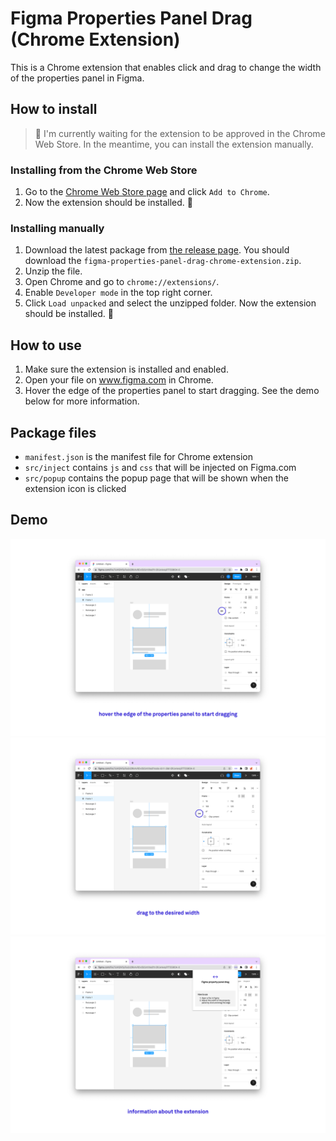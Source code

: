 # Figma Properties Panel Drag (Chrome Extension)

This is a Chrome extension that enables click and drag to change the width of the properties panel in Figma.

## How to install

> 🌼 I'm currently waiting for the extension to be approved in the Chrome Web Store. In the meantime, you can install the extension manually.

### Installing from the Chrome Web Store

1. Go to the [Chrome Web Store page](https://chrome.google.com/webstore/detail/figma-properties-panel-dr/chikifjmjonijmhkkaomnnmhigbclfio) and click `Add to Chrome`.
2. Now the extension should be installed. 💫

### Installing manually

1. Download the latest package from [the release page](https://github.com/caroillemann/figma-properties-panel-drag/releases). You should download the `figma-properties-panel-drag-chrome-extension.zip`.
2. Unzip the file.
3. Open Chrome and go to `chrome://extensions/`.
4. Enable `Developer mode` in the top right corner.
5. Click `Load unpacked` and select the unzipped folder. Now the extension should be installed. 💫

## How to use

1. Make sure the extension is installed and enabled.
2. Open your file on www.figma.com in Chrome.
3. Hover the edge of the properties panel to start dragging. See the demo below for more information.

## Package files

- `manifest.json` is the manifest file for Chrome extension
- `src/inject` contains `js` and `css` that will be injected on Figma.com
- `src/popup` contains the popup page that will be shown when the extension icon is clicked

## Demo

![demo 1][demo1]
![demo 2][demo2]
![demo 3][demo3]

[demo1]: /docs/demo1.png "hover the edge of the properties panel to start dragging"
[demo2]: /docs/demo2.png "drag to the desired width"
[demo3]: /docs/demo3.png "information about the extension"
